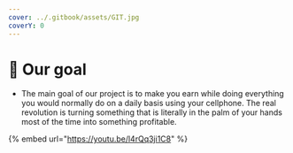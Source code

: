 ```yaml
---
cover: ../.gitbook/assets/GIT.jpg
coverY: 0
---
```


# 📶 Our goal

* The main goal of our project is to make you earn while doing everything you would normally do on a daily basis using your cellphone. The real revolution is turning something that is literally in the palm of your hands most of the time into something profitable.

{% embed url="https://youtu.be/l4rQq3ji1C8" %}
